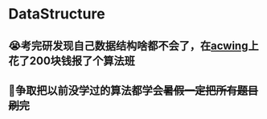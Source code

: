 # DataStructure

## 😭考完研发现自己数据结构啥都不会了，在[acwing](https://www.acwing.com)上花了200块钱报了个算法班
## 🧐争取把以前没学过的算法都学会~~暑假一定把所有题目刷完~~
